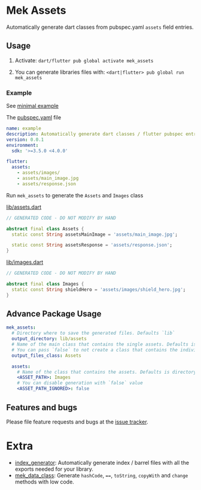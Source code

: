 # Mek Assets
Automatically generate dart classes from pubspec.yaml `assets` field entries.

## Usage

1. Activate: `dart/flutter pub global activate mek_assets`

2. You can generate libraries files with: `<dart|flutter> pub global run mek_assets`

### Example

See [minimal example](https://github.com/BreX900/mek_assets/tree/master/example/default/pubspec.yaml)

The [pubspec.yaml](https://github.com/BreX900/mek_assets/tree/master/example/default/pubspec.yaml) file
```yaml
name: example
description: Automatically generate dart classes / flutter pubspec entries for your assets files.
version: 0.0.1
environment:
  sdk: '>=3.5.0 <4.0.0'

flutter:
  assets:
    - assets/images/
    - assets/main_image.jpg
    - assets/response.json
```

Run `mek_assets` to generate the `Assets` and `Images` class

[lib/assets.dart](https://github.com/BreX900/mek_assets/tree/master/example/default/lib/assets.dart)
```dart
// GENERATED CODE - DO NOT MODIFY BY HAND

abstract final class Assets {
  static const String assetsMainImage = 'assets/main_image.jpg';

  static const String assetsResponse = 'assets/response.json';
}

```

[lib/images.dart](https://github.com/BreX900/mek_assets/tree/master/example/default/lib/images.dart)
```dart
// GENERATED CODE - DO NOT MODIFY BY HAND

abstract final class Images {
  static const String shieldHero = 'assets/images/shield_hero.jpg';
}

```

## Advance Package Usage

```yaml
mek_assets:
  # Directory where to save the generated files. Defaults `lib`
  output_directory: lib/assets
  # Name of the main class that contains the single assets. Defaults is "Assets" name.
  # You can pass `false` to not create a class that contains the individual files.
  output_files_class: Assets

  assets:
    # Name of the class that contains the assets. Defaults is directory name.
    <ASSET_PATH>: Images
    # You can disable generation with `false` value
    <ASSET_PATH_IGNORED>: false
```

## Features and bugs

Please file feature requests and bugs at the [issue tracker](https://github.com/BreX900/mek_assets/issues).

# Extra

- [index_generator](https://pub.dev/packages/index_generator): Automatically generate index / barrel files with all the exports needed for your library.
- [mek_data_class](https://pub.dev/packages/mek_data_class): Generate `hashCode`, `==`, `toString`, `copyWith` and `change` methods with low code.
